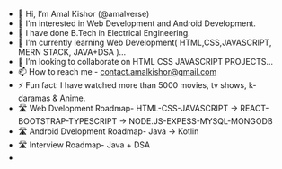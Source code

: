 - 👋 Hi, I’m  Amal Kishor (@amalverse)
- 👀 I’m interested in Web Development and Android Development.
- 🏫 I have done B.Tech in Electrical Engineering.
- 🌱 I’m currently learning Web Development( HTML,CSS,JAVASCRIPT, MERN STACK, JAVA+DSA )...
- 💞️ I’m looking to collaborate on HTML CSS JAVASCRIPT PROJECTS...
- 📫 How to reach me - contact.amalkishor@gmail.com
- ⚡ Fun fact: I have watched more than 5000 movies, tv shows, k-daramas & Anime.
- 🛣️ Web Dvelopment Roadmap- HTML-CSS-JAVASCRIPT -> REACT-BOOTSTRAP-TYPESCRIPT -> NODE.JS-EXPESS-MYSQL-MONGODB
- 🛣️ Android Dvelopment Roadmap- Java -> Kotlin
- 🛣️ Interview Roadmap- Java + DSA
- <!---
amalverse/amalverse is a ✨ special ✨ repository because its `README.md` (this file) appears on your GitHub profile.
You can click the Preview link to take a look at your changes.
--->
